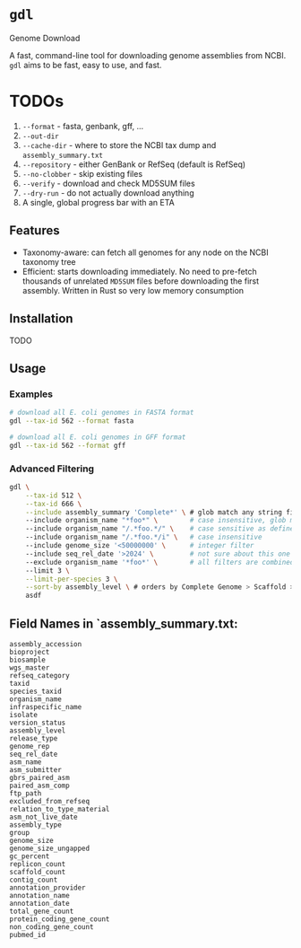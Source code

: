 # `gdl`

Genome Download

A fast, command-line tool for downloading genome assemblies from NCBI. `gdl`
aims to be fast, easy to use, and fast.

# TODOs

1. `--format` - fasta, genbank, gff, ...
2. `--out-dir`
3. `--cache-dir` - where to store the NCBI tax dump and `assembly_summary.txt`
4. `--repository` - either GenBank or RefSeq (default is RefSeq)
5. `--no-clobber` - skip existing files
6. `--verify` - download and check MD5SUM files
7. `--dry-run` - do not actually download anything
8. A single, global progress bar with an ETA

## Features

- Taxonomy-aware: can fetch all genomes for any node on the NCBI taxonomy tree
- Efficient: starts downloading immediately. No need to pre-fetch thousands of
  unrelated `MD5SUM` files before downloading the first assembly. Written in
  Rust so very low memory consumption

## Installation

TODO

## Usage

### Examples

```sh
# download all E. coli genomes in FASTA format
gdl --tax-id 562 --format fasta

# download all E. coli genomes in GFF format
gdl --tax-id 562 --format gff
```

### Advanced Filtering

```sh
gdl \
    --tax-id 512 \
    --tax-id 666 \
    --include assembly_summary 'Complete*' \ # glob match any string field
    --include organism_name "*foo*" \        # case insensitive, glob match
    --include organism_name "/.*foo.*/" \    # case sensitive as defined by regex
    --include organism_name "/.*foo.*/i" \   # case insensitive
    --include genome_size '<50000000' \      # integer filter
    --include seq_rel_date '>2024' \         # not sure about this one yet...
    --exclude organism_name '*foo*' \        # all filters are combined with OR or OR NOT (in the case of exclude)
    --limit 3 \
    --limit-per-species 3 \
    --sort-by assembly_level \ # orders by Complete Genome > Scaffold > Contig > Other
    asdf
```

## Field Names in `assembly_summary.txt:

```
assembly_accession
bioproject
biosample
wgs_master
refseq_category
taxid
species_taxid
organism_name
infraspecific_name
isolate
version_status
assembly_level
release_type
genome_rep
seq_rel_date
asm_name
asm_submitter
gbrs_paired_asm
paired_asm_comp
ftp_path
excluded_from_refseq
relation_to_type_material
asm_not_live_date
assembly_type
group
genome_size
genome_size_ungapped
gc_percent
replicon_count
scaffold_count
contig_count
annotation_provider
annotation_name
annotation_date
total_gene_count
protein_coding_gene_count
non_coding_gene_count
pubmed_id
```
